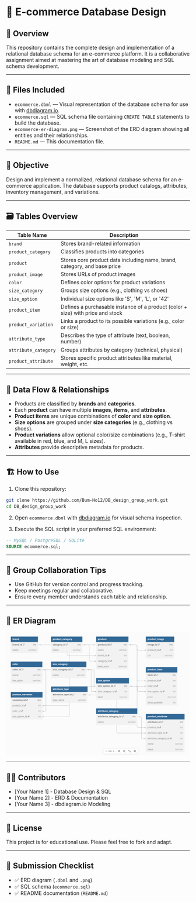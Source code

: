 # 🛒 E-commerce Database Design

## 📘 Overview

This repository contains the complete design and implementation of a relational database schema for an e-commerce platform. It is a collaborative assignment aimed at mastering the art of database modeling and SQL schema development.

---

## 📂 Files Included

- `ecommerce.dbml` — Visual representation of the database schema for use with [dbdiagram.io](https://dbdiagram.io/).
- `ecommerce.sql` — SQL schema file containing `CREATE TABLE` statements to build the database.
- `ecommerce-er-diagram.png` — Screenshot of the ERD diagram showing all entities and their relationships.
- `README.md` — This documentation file.

---

## 🎯 Objective

Design and implement a normalized, relational database schema for an e-commerce application. The database supports product catalogs, attributes, inventory management, and variations.

---

## 🗃️ Tables Overview

| Table Name           | Description |
|----------------------|-------------|
| `brand`              | Stores brand-related information |
| `product_category`   | Classifies products into categories |
| `product`            | Stores core product data including name, brand, category, and base price |
| `product_image`      | Stores URLs of product images |
| `color`              | Defines color options for product variations |
| `size_category`      | Groups size options (e.g., clothing vs shoes) |
| `size_option`        | Individual size options like 'S', 'M', 'L', or '42' |
| `product_item`       | Defines a purchasable instance of a product (color + size) with price and stock |
| `product_variation`  | Links a product to its possible variations (e.g., color or size) |
| `attribute_type`     | Describes the type of attribute (text, boolean, number) |
| `attribute_category` | Groups attributes by category (technical, physical) |
| `product_attribute`  | Stores specific product attributes like material, weight, etc. |

---

## 🔄 Data Flow & Relationships

- Products are classified by **brands** and **categories**.
- Each **product** can have multiple **images**, **items**, and **attributes**.
- **Product items** are unique combinations of **color** and **size option**.
- **Size options** are grouped under **size categories** (e.g., clothing vs shoes).
- **Product variations** allow optional color/size combinations (e.g., T-shirt available in red, blue, and M, L sizes).
- **Attributes** provide descriptive metadata for products.

---

## 🏗️ How to Use

1. Clone this repository:
```bash
git clone https://github.com/Bum-Ho12/DB_design_group_work.git
cd DB_design_group_work
```

2. Open `ecommerce.dbml` with [dbdiagram.io](https://dbdiagram.io/) for visual schema inspection.

3. Execute the SQL script in your preferred SQL environment:
```sql
-- MySQL / PostgreSQL / SQLite
SOURCE ecommerce.sql;
```

---

## 🤝 Group Collaboration Tips

- Use GitHub for version control and progress tracking.
- Keep meetings regular and collaborative.
- Ensure every member understands each table and relationship.

---

## 📸 ER Diagram

![ER Diagram](ecommerce-er-diagram.png)

---

## 👨‍💻 Contributors

- [Your Name 1] - Database Design & SQL
- [Your Name 2] - ERD & Documentation
- [Your Name 3] - dbdiagram.io Modeling

---

## 🧠 License

This project is for educational use. Please feel free to fork and adapt.

---

## 🧾 Submission Checklist

- ✅ ERD diagram (`.dbml` and `.png`)
- ✅ SQL schema (`ecommerce.sql`)
- ✅ README documentation (`README.md`)